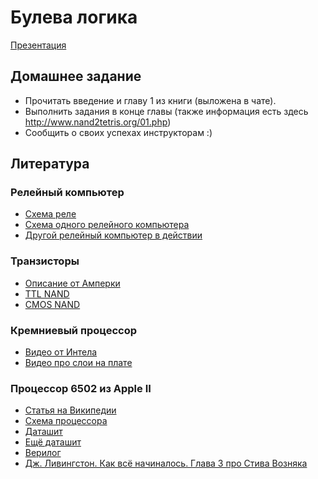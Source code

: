 # Булева логика

[Презентация](http://www.nand2tetris.org/lectures/PDF/lecture%2001%20Boolean%20logic.pdf)

## Домашнее задание
- Прочитать введение и главу 1 из книги (выложена в чате).
- Выполнить задания в конце главы (также информация есть здесь http://www.nand2tetris.org/01.php)
- Сообщить о своих успехах инструкторам :)


## Литература


### Релейный компьютер

- [Схема реле](http://machinedesign.com/site-files/machinedesign.com/files/uploads/2014/07/relay_diagram.gif)
- [Схема одного релейного компьютера](http://www.relaiscomputer.nl/index.php/elements)
- [Другой релейный компьютер в действии](https://www.youtube.com/watch?v=NXeBR-lbnjI)

### Транзисторы
- [Описание от Амперки](http://wiki.amperka.ru/%D0%A1%D1%85%D0%B5%D0%BC%D0%BE%D1%82%D0%B5%D1%85%D0%BD%D0%B8%D0%BA%D0%B0:%D1%82%D1%80%D0%B0%D0%BD%D0%B7%D0%B8%D1%81%D1%82%D0%BE%D1%80%D1%8B)
- [TTL NAND](https://www.youtube.com/watch?v=WrF9KKq8Cfg)
- [CMOS NAND](http://www.falstad.com/circuit/e-cmosnand.html)

### Кремниевый процессор
- [Видео от Интела](https://www.youtube.com/watch?v=d9SWNLZvA8g)
- [Видео про слои на плате](https://www.youtube.com/watch?v=gBAKXvsaEiw)

### Процессор 6502 из Apple II
- [Статья на Википедии](https://ru.wikipedia.org/wiki/MOS_Technology_6502)
- [Схема процессора](http://ladybug.xs4all.nl/arlet/fpga/6502/6502_block_diagram.jpg)
- [Даташит](http://archive.6502.org/datasheets/rockwell_r65c00_microprocessors.pdf)
- [Ещё даташит](https://www.mdawson.net/vic20chrome/cpu/mos_6500_mpu_preliminary_may_1976.pdf)
- [Верилог](https://github.com/Arlet/verilog-6502)
- [Дж. Ливингстон. Как всё начиналось. Глава 3 про Стива Возняка](https://www.ozon.ru/context/detail/id/7309143/)
